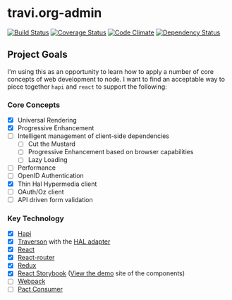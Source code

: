 travi.org-admin
===============

[![Build Status](https://img.shields.io/circleci/project/travi/travi.org-admin.svg?style=flat)](https://circleci.com/gh/travi/travi.org-admin)
[![Coverage Status](http://img.shields.io/coveralls/travi/travi.org-admin.svg?style=flat)](https://coveralls.io/r/travi/travi.org-admin?branch=master)
[![Code Climate](http://img.shields.io/codeclimate/github/travi/travi.org-admin.svg?style=flat)](https://codeclimate.com/github/travi/travi.org-admin)
[![Dependency Status](http://img.shields.io/gemnasium/travi/travi.org-admin.svg?style=flat)](https://gemnasium.com/travi/travi.org-admin)

## Project Goals

I'm using this as an opportunity to learn how to apply a number of core concepts of web development to node. I want to find
an acceptable way to piece together `hapi` and `react` to support the following:

### Core Concepts

- [x] Universal Rendering
- [x] Progressive Enhancement
- [ ] Intelligent management of client-side dependencies
    - [ ] Cut the Mustard
    - [ ] Progressive Enhancement based on browser capabilities
    - [ ] Lazy Loading
- [ ] Performance
- [ ] OpenID Authentication
- [x] Thin Hal Hypermedia client
- [ ] OAuth/Oz client
- [ ] API driven form validation
 
### Key Technology
- [x] [Hapi](https://hapijs.com)
- [x] [Traverson](https://github.com/basti1302/traverson) with the [HAL adapter](https://github.com/basti1302/traverson-hal)
- [x] [React](https://facebook.github.io/react/)
- [x] [React-router](https://github.com/rackt/react-router)
- [x] [Redux](http://rackt.org/redux/)
- [x] [React Storybook](https://github.com/kadirahq/react-storybook) ([View the demo](https://travi.github.io/travi.org-admin) site of the components)
- [ ] [Webpack](https://webpack.github.io/)
- [ ] [Pact Consumer](https://github.com/pact-foundation/grunt-pact)
